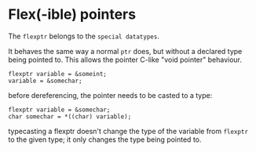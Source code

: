# Flex(-ible) pointers

The `flexptr` belongs to the `special datatypes`.

It behaves the same way a normal `ptr` does, but without a declared type being pointed to. This allows the pointer C-like "void pointer" behaviour.

```
flexptr variable = &someint;
variable = &somechar;
```

before dereferencing, the pointer needs to be casted to a type:

```
flexptr variable = &somechar;
char somechar = *((char) variable);
```

typecasting a flexptr doesn't change the type of the variable from `flexptr` to the given type; it only changes the type being pointed to.
